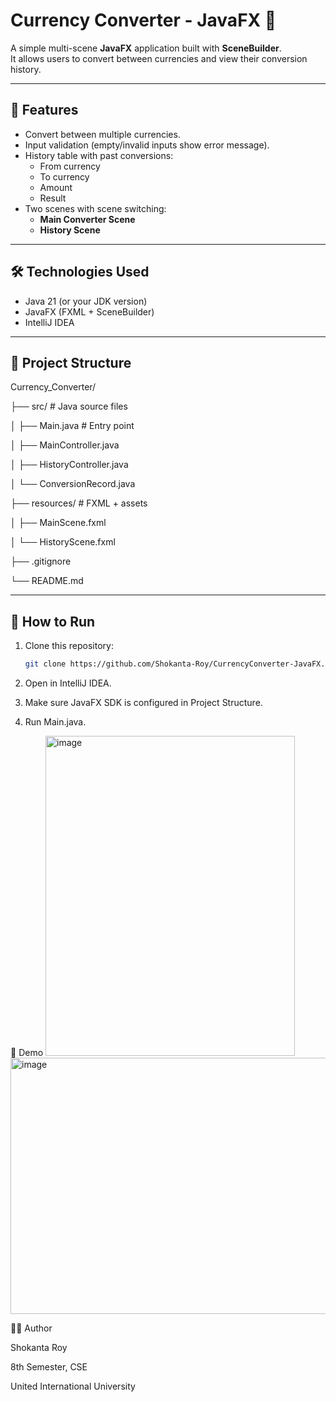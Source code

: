 # Currency Converter - JavaFX 💱

A simple multi-scene **JavaFX** application built with **SceneBuilder**.  
It allows users to convert between currencies and view their conversion history.

---

## 🎯 Features
- Convert between multiple currencies.
- Input validation (empty/invalid inputs show error message).
- History table with past conversions:
  - From currency
  - To currency
  - Amount
  - Result
- Two scenes with scene switching:
  - **Main Converter Scene**
  - **History Scene**

---

## 🛠️ Technologies Used
- Java 21 (or your JDK version)
- JavaFX (FXML + SceneBuilder)
- IntelliJ IDEA

---

## 📂 Project Structure
Currency_Converter/

├── src/ # Java source files

│ ├── Main.java # Entry point

│ ├── MainController.java

│ ├── HistoryController.java

│ └── ConversionRecord.java

├── resources/ # FXML + assets

│ ├── MainScene.fxml

│ └── HistoryScene.fxml

├── .gitignore

└── README.md

---

## 🚀 How to Run
1. Clone this repository:
   ```bash
   git clone https://github.com/Shokanta-Roy/CurrencyConverter-JavaFX.git
2. Open in IntelliJ IDEA.

3. Make sure JavaFX SDK is configured in Project Structure.

4. Run Main.java.

📸 Demo
<img width="399" height="512" alt="image" src="https://github.com/user-attachments/assets/cdfda466-5f7f-4fe5-94f0-f27bb1819921" />
<img width="543" height="410" alt="image" src="https://github.com/user-attachments/assets/0caf677c-f975-4a0c-9c08-0cddee03a6b7" />


👩‍💻 Author

Shokanta Roy

8th Semester, CSE

United International University
